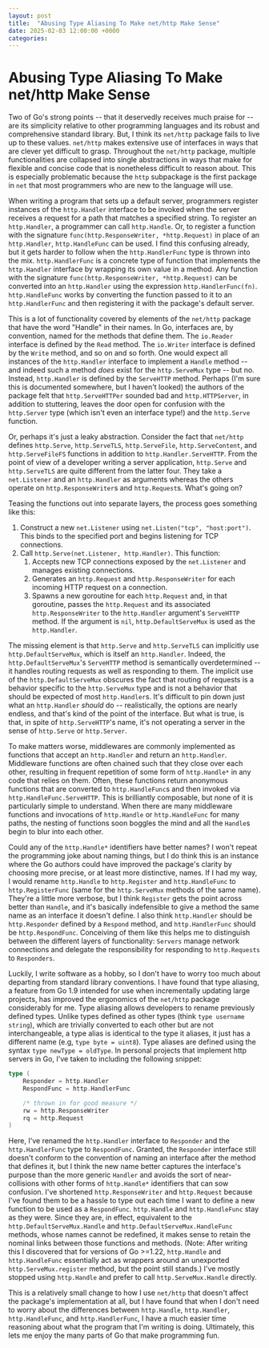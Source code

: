 ```yaml
---
layout: post
title:  "Abusing Type Aliasing To Make net/http Make Sense"
date: 2025-02-03 12:00:00 +0000
categories:
---
```

# Abusing Type Aliasing To Make net/http Make Sense
Two of Go's strong points -- that it deservedly receives much praise for -- are its simplicity relative to other programming languages and its robust and comprehensive standard library. But, I think its `net/http` package fails to live up to these values. `net/http` makes extensive use of interfaces in ways that are clever yet difficult to grasp. Throughout the `net/http` package, multiple functionalities are collapsed into single abstractions in ways that make for flexible and concise code that is nonetheless difficult to reason about. This is especially problematic because the `http` subpackage is the first package in `net` that most programmers who are new to the language will use.

When writing a program that sets up a default server, programmers register instances of the `http.Handler` interface to be invoked when the server receives a request for a path that matches a specified string. To register an `http.Handler`, a programmer can call `http.Handle`. Or, to register a function with the signature `func(http.ResponseWriter, *http.Request)` in place of an `http.Handler`, `http.HandleFunc` can be used. I find this confusing already, but it gets harder to follow when the `http.HandlerFunc` type is thrown into the mix. `http.HandlerFunc` is a concrete type of function that implements the `http.Handler` interface by wrapping its own value in a method. Any function with the signature `func(http.ResponseWriter, *http.Request)` can be converted into an `http.Handler` using the expression `http.HandlerFunc(fn)`. `http.HandleFunc` works by converting the function passed to it to an `http.HandlerFunc` and then registering it with the package's default server. 

This is a lot of functionality covered by elements of the `net/http` package that have the word "Handle" in their names. In Go, interfaces are, by convention, named for the methods that define them. The `io.Reader` interface is defined by the `Read` method. The `io.Writer` interface is defined by the `Write` method, and so on and so forth. One would expect all instances of the `http.Handler` interface to implement a `Handle` method -- and indeed such a method *does* exist for the `http.ServeMux` type -- but no. Instead, `http.Handler` is defined by the `ServeHTTP` method. Perhaps (I'm sure this is documented somewhere, but I haven't looked) the authors of the package felt that `http.ServeHTTPer` sounded bad and `http.HTTPServer`, in addition to stuttering, leaves the door open for confusion with the `http.Server` type (which isn't even an interface type!) and the `http.Serve` function.

Or, perhaps it's just a leaky abstraction. Consider the fact that `net/http` defines `http.Serve`, `http.ServeTLS`, `http.ServeFile`, `http.ServeContent`, and `http.ServeFileFS` functions in addition to `http.Handler.ServeHTTP`. From the point of view of a developer writing a server application, `http.Serve` and `http.ServeTLS` are quite different from the latter four. They take a `net.Listener` and an `http.Handler` as arguments whereas the others operate on `http.ResponseWriter`s and `http.Request`s. What's going on?

Teasing the functions out into separate layers, the process goes something like this:
1. Construct a new `net.Listener` using `net.Listen("tcp", "host:port")`. This binds to the specified port and begins listening for TCP connections.
2. Call `http.Serve(net.Listener, http.Handler)`. This function:
   1. Accepts new TCP connections exposed by the `net.Listener` and manages existing connections.
   2. Generates an `http.Request` and `http.ResponseWriter` for each incoming HTTP request on a connection.
   3. Spawns a new goroutine for each `http.Request` and, in that goroutine, passes the `http.Request` and its associated `http.ResponseWriter` to the `http.Handler` argument's `ServeHTTP` method. If the argument is `nil`, `http.DefaultServeMux` is used as the `http.Handler`.

The missing element is that `http.Serve` and `http.ServeTLS` can implicitly use `http.DefaultServeMux`, which is itself an `http.Handler`. Indeed, the `http.DefaultServeMux`'s `ServeHTTP` method is semantically overdetermined -- it handles routing requests as well as responding to them. The implicit use of the `http.DefaultServeMux` obscures the fact that routing of requests is a behavior specific to the `http.ServeMux` type and is not a behavior that should be expected of most `http.Handler`s. It's difficult to pin down just what an `http.Handler` *should* do -- realistically, the options are nearly endless, and that's kind of the point of the interface. But what is true, is that, in spite of `http.ServeHTTP`'s name, it's not operating a server in the sense of `http.Serve` or `http.Server`.

To make matters worse, middlewares are commonly implemented as functions that accept an `http.Handler` and return an `http.Handler`. Middleware functions are often chained such that they close over each other, resulting in frequent repetition of some form of `http.Handle*` in any code that relies on them. Often, these functions return anonymous functions that are converted to `http.HandleFunc`s and then invoked via `http.HandleFunc.ServeHTTP`. This is brilliantly composable, but none of it is particularly simple to understand. When there are many middleware functions and invocations of `http.Handle` or `http.HandleFunc` for many paths, the nesting of functions soon boggles the mind and all the `Handle`s begin to blur into each other.

Could any of the `http.Handle*` identifiers have better names? I won't repeat the programming joke about naming things, but I do think this is an instance where the Go authors could have improved the package's clarity by choosing more precise, or at least more distinctive, names. If I had my way, I would rename `http.Handle` to `http.Register` and `http.HandleFunc` to `http.RegisterFunc` (same for the `http.ServeMux` methods of the same name). They're a little more verbose, but I think `Register` gets the point across better than `Handle`, and it's basically indefensible to give a method the same name as an interface it doesn't define. I also think `http.Handler` should be `http.Responder` defined by a `Respond` method, and `http.HandlerFunc` should be `http.RespondFunc`. Conceiving of them like this helps me to distinguish between the different layers of functionality: `Servers` manage network connections and delegate the responsibility for responding to `http.Requests` to `Responders`.

Luckily, I write software as a hobby, so I don't have to worry too much about departing from standard library conventions. I have found that type aliasing, a feature from Go 1.9 intended for use when incrementally updating large projects, has improved the ergonomics of the `net/http` package considerably for me. Type aliasing allows developers to rename previously defined types. Unlike types defined as other types (think `type username string`), which are trivially converted to each other but are not interchangeable, a type alias is identical to the type it aliases, it just has a different name (e.g, `type byte = uint8`). Type aliases are defined using the syntax `type newType = oldType`. In personal projects that implement http servers in Go, I've taken to including the following snippet:
```Go
type (
    Responder = http.Handler
    RespondFunc = http.HandlerFunc

    /* thrown in for good measure */
    rw = http.ResponseWriter
    rq = http.Request
)
```
Here, I've renamed the `http.Handler` interface to `Responder` and the `http.HandlerFunc` type to `RespondFunc`. Granted, the `Responder` interface still doesn't conform to the convention of naming an interface after the method that defines it, but I think the new name better captures the interface's purpose than the more generic `Handler` and avoids the sort of near-collisions with other forms of `http.Handle*` identifiers that can sow confusion. I've shortened `http.ResponseWriter` and `http.Request` because I've found them to be a hassle to type out each time I want to define a new function to be used as a `RespondFunc`. `http.Handle` and `http.HandleFunc` stay as they were. Since they are, in effect, equivalent to the `http.DefaultServeMux.Handle` and `http.DefaultServeMux.HandleFunc` methods, whose names cannot be redefined, it makes sense to retain the nominal links between those functions and methods. (Note: After writing this I discovered that for versions of Go >=1.22, `http.Handle` and `http.HandleFunc` essentially act as wrappers around an unexported `http.ServeMux.register` method, but the point still stands.) I've mostly stopped using `http.Handle` and prefer to call `http.ServeMux.Handle` directly. 

This is a relatively small change to how I use `net/http` that doesn't affect the package's implementation at all, but I have found that when I don't need to worry about the differences between `http.Handle`, `http.Handler`, `http.HandleFunc`, and `http.HandlerFunc`, I have a much easier time reasoning about what the program that I'm writing is doing. Ultimately, this lets me enjoy the many parts of Go that make programming fun.